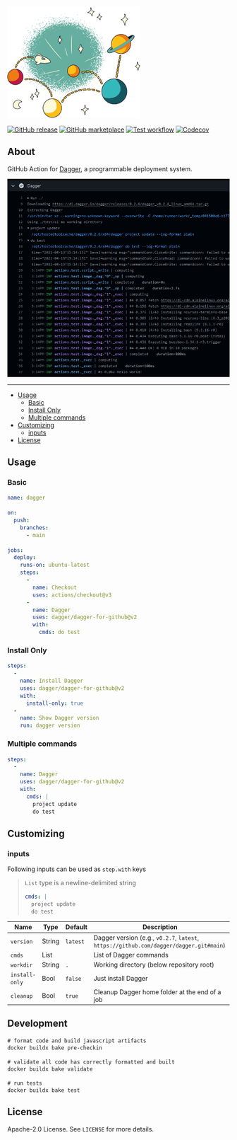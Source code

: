 ![Dagger](.github/dagger.png)

[![GitHub release](https://img.shields.io/github/release/dagger/dagger-for-github.svg?style=flat-square)](https://github.com/dagger/dagger-for-github/releases/latest)
[![GitHub marketplace](https://img.shields.io/badge/marketplace-dagger--action-blue?logo=github&style=flat-square)](https://github.com/marketplace/actions/dagger-for-github)
[![Test workflow](https://img.shields.io/github/workflow/status/dagger/dagger-for-github/test?label=test&logo=github&style=flat-square)](https://github.com/dagger/dagger-for-github/actions?workflow=test)
[![Codecov](https://img.shields.io/codecov/c/github/dagger/dagger-for-github?logo=codecov&style=flat-square)](https://codecov.io/gh/dagger/dagger-for-github)

## About

GitHub Action for [Dagger](https://dagger.io), a programmable deployment system.

![Screenshot](.github/dagger-for-github.png)

___

* [Usage](#usage)
  * [Basic](#basic)
  * [Install Only](#install-only)
  * [Multiple commands](#multiple-commands)
* [Customizing](#customizing)
  * [inputs](#inputs)
* [License](#license)

## Usage

### Basic

```yaml
name: dagger

on:
  push:
    branches:
      - main

jobs:
  deploy:
    runs-on: ubuntu-latest
    steps:
      -
        name: Checkout
        uses: actions/checkout@v3
      -
        name: Dagger
        uses: dagger/dagger-for-github@v2
        with:
          cmds: do test
```

### Install Only

```yaml
steps:
  -
    name: Install Dagger
    uses: dagger/dagger-for-github@v2
    with:
      install-only: true
  -
    name: Show Dagger version
    run: dagger version
```

### Multiple commands

```yaml
steps:
  -
    name: Dagger
    uses: dagger/dagger-for-github@v2
    with:
      cmds: |
        project update
        do test
```

## Customizing

### inputs

Following inputs can be used as `step.with` keys

> `List` type is a newline-delimited string
> ```yaml
> cmds: |
>   project update
>   do test
> ```

| Name             | Type   | Default      | Description                                                                            |
|------------------|--------|--------------|----------------------------------------------------------------------------------------|
| `version`        | String | `latest`     | Dagger version (e.g., `v0.2.7`, `latest`, `https://github.com/dagger/dagger.git#main`) |
| `cmds`           | List   |              | List of Dagger commands                                                                |
| `workdir`        | String | `.`          | Working directory (below repository root)                                              |
| `install-only`   | Bool   | `false`      | Just install Dagger                                                                    |
| `cleanup`        | Bool   | `true`       | Cleanup Dagger home folder at the end of a job                                         |

## Development

```shell
# format code and build javascript artifacts
docker buildx bake pre-checkin

# validate all code has correctly formatted and built
docker buildx bake validate

# run tests
docker buildx bake test
```

## License

Apache-2.0 License. See `LICENSE` for more details.
